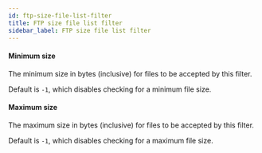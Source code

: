 ```yaml
---
id: ftp-size-file-list-filter
title: FTP size file list filter
sidebar_label: FTP size file list filter
---
```

#### Minimum size
The minimum size in bytes (inclusive) for files to be accepted by this filter.

Default is <code>-1</code>, which disables checking for a minimum file size.

#### Maximum size
The maximum size in bytes (inclusive) for files to be accepted by this filter.

Default is <code>-1</code>, which disables checking for a maximum file size.

